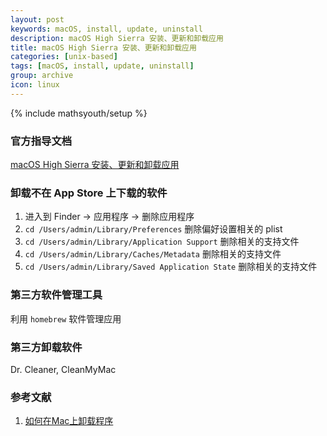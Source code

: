 ```yaml
---
layout: post
keywords: macOS, install, update, uninstall
description: macOS High Sierra 安装、更新和卸载应用
title: macOS High Sierra 安装、更新和卸载应用
categories: [unix-based]
tags: [macOS, install, update, uninstall]
group: archive
icon: linux
---
```

{% include mathsyouth/setup %}


### 官方指导文档

[macOS High Sierra 安装、更新和卸载应用](https://support.apple.com/zh-cn/guide/mac-help/mh35835)

### 卸载不在 App Store 上下载的软件

1. 进入到 Finder -> 应用程序 -> 删除应用程序
2. `cd /Users/admin/Library/Preferences` 删除偏好设置相关的 plist
3. `cd /Users/admin/Library/Application Support` 删除相关的支持文件
4. `cd /Users/admin/Library/Caches/Metadata` 删除相关的支持文件
5. `cd /Users/admin/Library/Saved Application State` 删除相关的支持文件

### 第三方软件管理工具

利用 `homebrew` 软件管理应用

### 第三方卸载软件

Dr. Cleaner, CleanMyMac

### 参考文献

1. [如何在Mac上卸载程序](https://zh.wikihow.com/%E5%9C%A8Mac%E4%B8%8A%E5%8D%B8%E8%BD%BD%E7%A8%8B%E5%BA%8F)